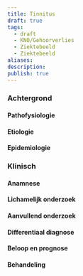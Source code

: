 ```yaml
---
title: Tinnitus
draft: true
tags:
  - draft
  - KNO/Gehoorverlies
  - Ziektebeeld
  - Ziektebeeld
aliases: 
description: 
publish: true
---
```



### Achtergrond
#### Pathofysiologie

#### Etiologie

#### Epidemiologie

### Klinisch

#### Anamnese

#### Lichamelijk onderzoek

#### Aanvullend onderzoek

#### Differentiaal diagnose

#### Beloop en prognose

#### Behandeling


